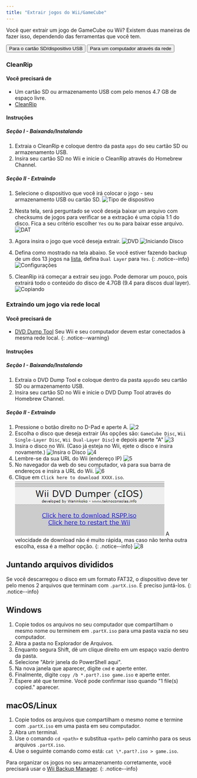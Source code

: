 ```yaml
---
title: "Extrair jogos do Wii/GameCube"
---
```


Você quer extrair um jogo de GameCube ou Wii? Existem duas maneiras de fazer isso, dependendo das ferramentas que você tem.

<button class="tablinks btn btn--large btn--primary" id="defaultOpen" onclick="openTab(event, 'cleanrip')">Para o cartão SD/dispositivo USB</button>
<button class="tablinks btn btn--large btn--info" onclick="openTab(event, 'dump-smb')">Para um computador através da rede</button>

<div id="cleanrip" class="blanktabcontent" markdown="1">

### CleanRip

#### Você precisará de

- Um cartão SD ou armazenamento USB com pelo menos 4.7 GB de espaço livre.
- [CleanRip](https://github.com/emukidid/cleanrip/releases/latest)

#### Instruções

##### Seção I - Baixando/Instalando

1. Extraia o CleanRip e coloque dentro da pasta `apps` do seu cartão SD ou armazenamento USB.
1. Insira seu cartão SD no Wii e inicie o CleanRip através do Homebrew Channel.

##### Seção II - Extraindo

1. Selecione o dispositivo que você irá colocar o jogo - seu armazenamento USB ou cartão SD. ![Tipo de dispositivo](/images/CleanRip/2.png)
1. Nesta tela, será perguntado se você deseja baixar um arquivo com checksums de jogos para verificar se a extração é uma cópia 1:1 do disco. Fica a seu critério escolher `Yes` ou `No` para baixar esse arquivo. ![DAT](/images/CleanRip/3.png)
1. Agora insira o jogo que você deseja extrair. ![DVD](/images/CleanRip/4.png) ![Iniciando Disco](/images/CleanRip/5.png)
1. Defina como mostrado na tela abaixo.
Se você estiver fazendo backup de um dos 13 jogos na [lista](https://wiki.dolphin-emu.org/index.php?title=Category:Dual_Layer_Disc_games), defina `Dual Layer` para `Yes`.
{: .notice--info}
![Configurações](/images/CleanRip/6.png)

1. CleanRip irá começar a extrair seu jogo. Pode demorar um pouco, pois extrairá todo o conteúdo do disco de 4.7GB (9.4 para discos dual layer). ![Copiando](/images/CleanRip/7.png)
</div>

<div id="dump-smb" class="blanktabcontent" markdown="1">

### Extraindo um jogo via rede local

#### Você precisará de

- [DVD Dump Tool](/assets/files/DVDDumpTool.zip)
Seu Wii e seu computador devem estar conectados à mesma rede local.
{: .notice--warning}

#### Instruções

##### Seção I - Baixando/Instalando

1. Extraia o DVD Dump Tool e coloque dentro da pasta `apps`do seu cartão SD ou armazenamento USB.
1. Insira seu cartão SD no Wii e inicie o DVD Dump Tool através do Homebrew Channel.

##### Seção II - Extraindo

1. Pressione o botão direito no D-Pad e aperte A. ![2](/images/DumpDiscs_LAN/2.png)
1. Escolha o disco que deseja extrair (As opções são: `GameCube Disc`, `Wii Single-Layer Disc`, `Wii Dual-Layer Disc`) e depois aperte "A" ![3](/images/DumpDiscs_LAN/3.png)
1. Insira o disco no Wii. (Caso já esteja no Wii, ejete o disco e insira novamente.) ![Insira o Disco](/images/DumpDiscs_LAN/insertthedisc.jpg) ![4](/images/DumpDiscs_LAN/4.png)
1. Lembre-se da sua URL do Wii (endereço IP) ![5](/images/DumpDiscs_LAN/5.png)
1. No navegador da web do seu computador, vá para sua barra de endereços e insira a URL do Wii. ![6](/images/DumpDiscs_LAN/6.png)
1. Clique em `Click here to download XXXX.iso`. ![7](/images/DumpDiscs_LAN/7.jpg)
A velocidade de download não é muito rápida, mas caso não tenha outra escolha, essa é a melhor opção.
{: .notice--info}
![8](/images/DumpDiscs_LAN/8.PNG)
</div>

## Juntando arquivos divididos

Se você descarregou o disco em um formato FAT32, o dispositivo deve ter pelo menos 2 arquivos que terminam com `.partX.iso`. É preciso juntá-los.
{: .notice--info}

## Windows

1. Copie todos os arquivos no seu computador que compartilham o mesmo nome ou terminem em `.partX.iso` para uma pasta vazia no seu computador.
1. Abra a pasta no Explorador de Arquivos.
1. Enquanto segura Shift, dê um clique direito em um espaço vazio dentro da pasta.
1. Selecione "Abrir janela do PowerShell aqui".
1. Na nova janela que aparecer, digite `cmd` e aperte enter.
1. Finalmente, digite `copy /b *.part?.iso game.iso` e aperte enter.
1. Espere até que termine. Você pode confirmar isso quando "1 file(s) copied." aparecer.

## macOS/Linux

1.  Copie todos os arquivos que compartilham o mesmo nome e termine com `.partX.iso` em uma pasta em seu computador.
1.  Abra um terminal.
1.  Use o comando `cd <path>` e substitua `<path>` pelo caminho para os seus arquivos `.partX.iso`.
1.  Use o seguinte comando como está: `cat \*.part?.iso > game.iso`.

Para organizar os jogos no seu armazenamento corretamente, você precisará usar o [Wii Backup Manager](wiibackupmanager).
{: .notice--info}

<script>
    let tabcontent = document.getElementsByClassName("blanktabcontent");
    let tablinks = document.getElementsByClassName("tablinks");

    for (e of tabcontent) element.style.display = "none";

    function openTab(evt, tabName) {
        let element;

        for (element of tabcontent) {
            element.style.display = "none";
        }

        for (element of tablinks) {
            element.className = element.className.replace("btn--primary", "btn--info");
            if (!element.className.includes('btn--info'))
                element.className += " btn--info";
        }

        document.getElementById(tabName).style.display = "block";
        evt.currentTarget.className = evt.currentTarget.className.replace("btn--info", "btn--primary");
    }

    // Get the element with id="defaultOpen" and click on it
    document.getElementById("defaultOpen").click();
</script>
